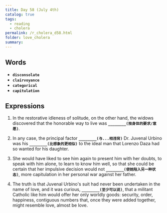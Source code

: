 ```yaml
---
title: Day 58 (July 4th)
catalog: true
tags: 
  - reading
  - cholera
permalink: /r_cholera_d58.html
folder: love_cholera
summary: 
---
```


## Words

-   <b data-toggle="tooltip" data-original-title="{{site.data.glossary.disconsolate}}">`disconsolate`</b>
-   <b data-toggle="tooltip" data-original-title="{{site.data.glossary.clairvoyance}}">`clairvoyance`</b>
-   <b data-toggle="tooltip" data-original-title="{{site.data.glossary.categorical}}">`categorical`</b>
-   <b data-toggle="tooltip" data-original-title="{{site.data.glossary.capitulation}}">`capitulation`</b>


## Expressions

1.  In the restorative idleness of solitude, on the other hand, the widows discovered that the honorable way to live was <b data-toggle="tooltip" data-original-title="{{site.data.answers.eh_a}}">`________(按身体的要求/意愿)`</b>.

2.  In any case, the principal factor <b data-toggle="tooltip" data-original-title="{{site.data.answers.eh_b}}">`________(与...相违背)`</b> Dr. Juvenal Urbino was his <b data-toggle="tooltip" data-original-title="{{site.data.answers.eh_b2}}">`________(比想象的更相似)`</b> to the ideal man that Lorenzo Daza had so wanted for his daughter.

3.  She would have liked to see him again to present him with her doubts, to speak with him alone, to learn to know him well, so that she could be certain that her impulsive decision would not <b data-toggle="tooltip" data-original-title="{{site.data.answers.eh_c}}">`________(使她陷入另一种状态)`</b>, more capitulation in her personal war against her father.

4.  The truth is that Juvenal Urbino's suit had never been undertaken in the name of love, and it was curious, <b data-toggle="tooltip" data-original-title="{{site.data.answers.eh_d}}">`________(至少可以说)`</b>, that a militant Catholic like him would offer her only worldly goods: security, order, happiness, contiguous numbers that, once they were added together, might resemble love, almost be love.